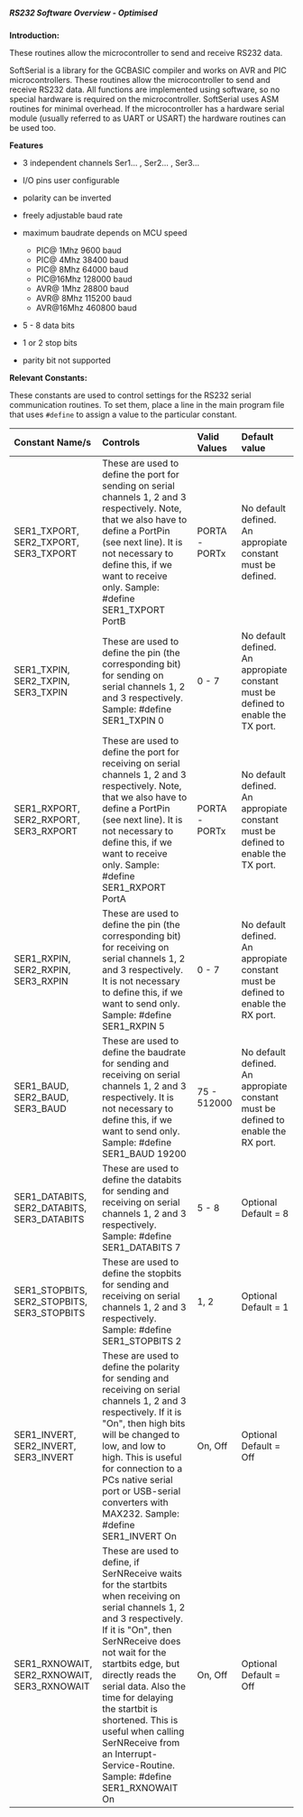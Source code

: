 <div class="section">

<div class="titlepage">

<div>

<div>

##### <span id="rs232_software_overview_optimised"></span>RS232 Software Overview - Optimised

</div>

</div>

</div>

<span class="strong">**Introduction:**</span>

These routines allow the microcontroller to send and receive RS232 data.

SoftSerial is a library for the GCBASIC compiler and works on AVR and
PIC microcontrollers. These routines allow the microcontroller to send
and receive RS232 data. All functions are implemented using software, so
no special hardware is required on the microcontroller. SoftSerial uses
ASM routines for minimal overhead. If the microcontroller has a hardware
serial module (usually referred to as UART or USART) the hardware
routines can be used too.

<span class="strong">**Features**</span>

<div class="itemizedlist">

-   3 independent channels Ser1…​ , Ser2…​ , Ser3…​

-   I/O pins user configurable

-   polarity can be inverted

-   freely adjustable baud rate

-   maximum baudrate depends on MCU speed

    <div class="itemizedlist">

    -   PIC@ 1Mhz 9600 baud
    -   PIC@ 4Mhz 38400 baud
    -   PIC@ 8Mhz 64000 baud
    -   PIC@16Mhz 128000 baud
    -   AVR@ 1Mhz 28800 baud
    -   AVR@ 8Mhz 115200 baud
    -   AVR@16Mhz 460800 baud

    </div>

-   5 - 8 data bits

-   1 or 2 stop bits

-   parity bit not supported

</div>

<span class="strong">**Relevant Constants:**</span>

These constants are used to control settings for the RS232 serial
communication routines. To set them, place a line in the main program
file that uses `#define` to assign a value to the particular constant.

<div class="informaltable">

| Constant Name/s                                | Controls                                                                                                                                                                                                                                                                                                                                                                                                  | Valid Values  | Default value                                                                     |
|:-----------------------------------------------|:----------------------------------------------------------------------------------------------------------------------------------------------------------------------------------------------------------------------------------------------------------------------------------------------------------------------------------------------------------------------------------------------------------|:--------------|:----------------------------------------------------------------------------------|
| SER1\_TXPORT, SER2\_TXPORT, SER3\_TXPORT       | These are used to define the port for sending on serial channels 1, 2 and 3 respectively. Note, that we also have to define a PortPin (see next line). It is not necessary to define this, if we want to receive only. Sample: \#define SER1\_TXPORT PortB                                                                                                                                                | PORTA - PORTx | No default defined. An appropiate constant must be defined.                       |
| SER1\_TXPIN, SER2\_TXPIN, SER3\_TXPIN          | These are used to define the pin (the corresponding bit) for sending on serial channels 1, 2 and 3 respectively. Sample: \#define SER1\_TXPIN 0                                                                                                                                                                                                                                                           | 0 - 7         | No default defined. An appropiate constant must be defined to enable the TX port. |
| SER1\_RXPORT, SER2\_RXPORT, SER3\_RXPORT       | These are used to define the port for receiving on serial channels 1, 2 and 3 respectively. Note, that we also have to define a PortPin (see next line). It is not necessary to define this, if we want to receive only. Sample: \#define SER1\_RXPORT PortA                                                                                                                                              | PORTA - PORTx | No default defined. An appropiate constant must be defined to enable the TX port. |
| SER1\_RXPIN, SER2\_RXPIN, SER3\_RXPIN          | These are used to define the pin (the corresponding bit) for receiving on serial channels 1, 2 and 3 respectively. It is not necessary to define this, if we want to send only. Sample: \#define SER1\_RXPIN 5                                                                                                                                                                                            | 0 - 7         | No default defined. An appropiate constant must be defined to enable the RX port. |
| SER1\_BAUD, SER2\_BAUD, SER3\_BAUD             | These are used to define the baudrate for sending and receiving on serial channels 1, 2 and 3 respectively. It is not necessary to define this, if we want to send only. Sample: \#define SER1\_BAUD 19200                                                                                                                                                                                                | 75 - 512000   | No default defined. An appropiate constant must be defined to enable the RX port. |
| SER1\_DATABITS, SER2\_DATABITS, SER3\_DATABITS | These are used to define the databits for sending and receiving on serial channels 1, 2 and 3 respectively. Sample: \#define SER1\_DATABITS 7                                                                                                                                                                                                                                                             | 5 - 8         | Optional Default = 8                                                              |
| SER1\_STOPBITS, SER2\_STOPBITS, SER3\_STOPBITS | These are used to define the stopbits for sending and receiving on serial channels 1, 2 and 3 respectively. Sample: \#define SER1\_STOPBITS 2                                                                                                                                                                                                                                                             | 1, 2          | Optional Default = 1                                                              |
| SER1\_INVERT, SER2\_INVERT, SER3\_INVERT       | These are used to define the polarity for sending and receiving on serial channels 1, 2 and 3 respectively. If it is "On", then high bits will be changed to low, and low to high. This is useful for connection to a PCs native serial port or USB-serial converters with MAX232. Sample: \#define SER1\_INVERT On                                                                                       | On, Off       | Optional Default = Off                                                            |
| SER1\_RXNOWAIT, SER2\_RXNOWAIT, SER3\_RXNOWAIT | These are used to define, if SerNReceive waits for the startbits when receiving on serial channels 1, 2 and 3 respectively. If it is "On", then SerNReceive does not wait for the startbits edge, but directly reads the serial data. Also the time for delaying the startbit is shortened. This is useful when calling SerNReceive from an Interrupt-Service-Routine. Sample: \#define SER1\_RXNOWAIT On | On, Off       | Optional Default = Off                                                            |

</div>

</div>
